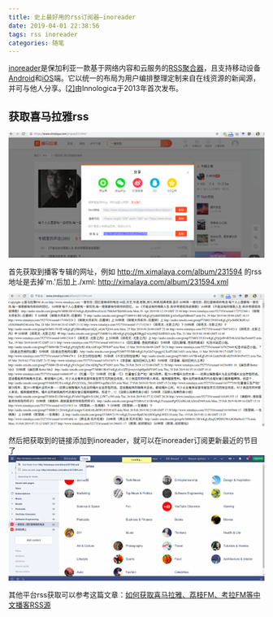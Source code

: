 ```yaml
---
title: 史上最好用的rss订阅器—inoreader
date: 2019-04-01 22:38:56
tags: rss inoreader
categories: 随笔 
---
```


[inoreader](https://www.inoreader.com/)是保加利亚一款基于网络内容和云服务的[RSS](https://zh.wikipedia.org/wiki/RSS)[聚合器](https://zh.wikipedia.org/wiki/%E8%81%9A%E5%90%88%E5%99%A8)，且支持移动设备[Android](https://zh.wikipedia.org/wiki/Android)和[iOS](https://zh.wikipedia.org/wiki/IOS)端。它以统一的布局为用户编排整理定制来自在线资源的新闻源，并可与他人分享。[[2\]](https://zh.wikipedia.org/wiki/Inoreader#cite_note-ferra-2)由Innologica于2013年首次发布。　<!--维基百科-->

## 获取喜马拉雅rss

![inoreader_1.png](/imgs/inoreader_1.png)

首先获取到播客专辑的网址，例如 http://m.ximalaya.com/album/231594 的rss地址是去掉'm.'后加上./xml: http://ximalaya.com/album/231594.xml

![inoreader_2.png](/imgs/inoreader_2.png)

然后把获取到的链接添加到inoreader，就可以在inoreader订阅更新最近的节目了![inoreader_3.png](/imgs/inoreader_3.png)

其他平台rss获取可以参考这篇文章：[如何获取喜马拉雅、荔枝FM、考拉FM等中文播客RSS源](https://www.jinbo123.com/6280.html)